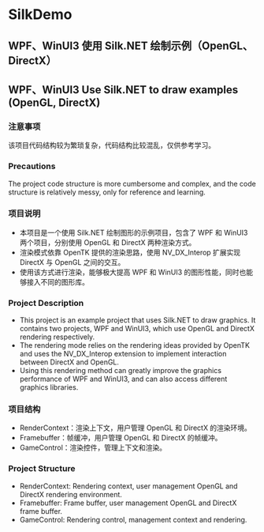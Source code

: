 # SilkDemo
## WPF、WinUI3 使用 Silk.NET 绘制示例（OpenGL、DirectX）

## WPF、WinUI3 Use Silk.NET to draw examples (OpenGL, DirectX)

### 注意事项
该项目代码结构较为繁琐复杂，代码结构比较混乱，仅供参考学习。

### Precautions
The project code structure is more cumbersome and complex, and the code structure is relatively messy, only for reference and learning.

### 项目说明
- 本项目是一个使用 Silk.NET 绘制图形的示例项目，包含了 WPF 和 WinUI3 两个项目，分别使用 OpenGL 和 DirectX 两种渲染方式。			
- 渲染模式依靠 OpenTK 提供的渲染思路，使用 NV_DX_Interop 扩展实现 DirectX 与 OpenGL 之间的交互。
- 使用该方式进行渲染，能够极大提高 WPF 和 WinUI3 的图形性能，同时也能够接入不同的图形库。

### Project Description
- This project is an example project that uses Silk.NET to draw graphics. It contains two projects, WPF and WinUI3, which use OpenGL and DirectX rendering respectively.
- The rendering mode relies on the rendering ideas provided by OpenTK and uses the NV_DX_Interop extension to implement interaction between DirectX and OpenGL.
- Using this rendering method can greatly improve the graphics performance of WPF and WinUI3, and can also access different graphics libraries.

### 项目结构
- RenderContext：渲染上下文，用户管理 OpenGL 和 DirectX 的渲染环境。
- Framebuffer：帧缓冲，用户管理 OpenGL 和 DirectX 的帧缓冲。
- GameControl：渲染控件，管理上下文和渲染。

### Project Structure
- RenderContext: Rendering context, user management OpenGL and DirectX rendering environment.
- Framebuffer: Frame buffer, user management OpenGL and DirectX frame buffer.
- GameControl: Rendering control, management context and rendering.